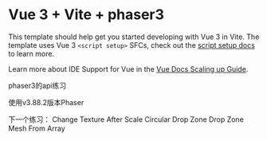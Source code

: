 # Vue 3 + Vite + phaser3

This template should help get you started developing with Vue 3 in Vite. The template uses Vue 3 `<script setup>` SFCs, check out the [script setup docs](https://v3.vuejs.org/api/sfc-script-setup.html#sfc-script-setup) to learn more.

Learn more about IDE Support for Vue in the [Vue Docs Scaling up Guide](https://vuejs.org/guide/scaling-up/tooling.html#ide-support).


phaser3的api练习

使用v3.88.2版本Phaser

下一个练习：
Change Texture After Scale
Circular Drop Zone
Drop Zone
Mesh From Array
